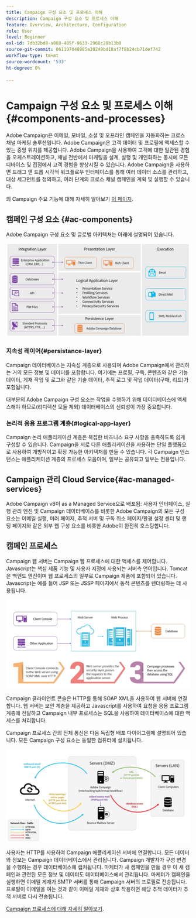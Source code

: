```yaml
---
title: Campaign 구성 요소 및 프로세스 이해
description: Campaign 구성 요소 및 프로세스 이해
feature: Overview, Architecture, Configuration
role: User
level: Beginner
exl-id: 7db32bd8-a088-405f-9633-2968c28b13b0
source-git-commit: 061197048885a30249bd18af7f8b24cb71def742
workflow-type: tm+mt
source-wordcount: '533'
ht-degree: 0%

---
```


# Campaign 구성 요소 및 프로세스 이해 {#components-and-processes}

Adobe Campaign은 이메일, 모바일, 소셜 및 오프라인 캠페인을 자동화하는 크로스 채널 마케팅 솔루션입니다. Adobe Campaign은 고객 데이터 및 프로필에 액세스할 수 있는 중앙 위치를 제공합니다. Adobe Campaign을 사용하여 고객에 대한 일관된 경험을 오케스트레이션하고, 채널 전반에서 마케팅을 설계, 실행 및 개인화하는 동시에 모든 디바이스 및 접점에서 고객 경험을 향상시킬 수 있습니다. Adobe Campaign을 사용하면 드래그 앤 드롭 시각적 워크플로우 인터페이스를 통해 여러 데이터 소스를 관리하고, 대상 세그먼트를 정의하고, 여러 단계의 크로스 채널 캠페인을 계획 및 실행할 수 있습니다.

의 Campaign 주요 기능에 대해 자세히 알아보기 [이 페이지](../start/get-started.md).

## 캠페인 구성 요소 {#ac-components}

Adobe Campaign 구성 요소 및 글로벌 아키텍처는 아래에 설명되어 있습니다.

![](assets/do-not-localize//ac-components.png)



### 지속성 레이어{#persistance-layer}

Campaign 데이터베이스는 지속성 계층으로 사용되며 Adobe Campaign에서 관리하는 거의 모든 정보 및 데이터를 포함합니다. 여기에는 프로필, 구독, 콘텐츠와 같은 기능 데이터, 게재 작업 및 로그와 같은 기술 데이터, 추적 로그 및 작업 데이터(구매, 리드)가 포함됩니다.

대부분의 Adobe Campaign 구성 요소는 작업을 수행하기 위해 데이터베이스에 액세스해야 하므로(리디렉션 모듈 제외) 데이터베이스의 신뢰성이 가장 중요합니다.

### 논리적 응용 프로그램 계층{#logical-app-layer}

Campaign 논리 애플리케이션 계층은 복잡한 비즈니스 요구 사항을 충족하도록 쉽게 구성할 수 있습니다. Campaign을 서로 다른 애플리케이션을 사용하는 단일 플랫폼으로 사용하여 개방적이고 확장 가능한 아키텍처를 만들 수 있습니다. 각 Campaign 인스턴스는 애플리케이션 계층의 프로세스 모음이며, 일부는 공유되고 일부는 전용입니다.

## Campaign 관리 Cloud Service{#ac-managed-services}

Adobe Campaign v8이 as a Managed Service으로 배포됨: 사용자 인터페이스, 실행 관리 엔진 및 Campaign 데이터베이스를 비롯한 Adobe Campaign의 모든 구성 요소는 이메일 실행, 미러 페이지, 추적 서버 및 구독 취소 페이지/환경 설정 센터 및 랜딩 페이지와 같은 외부 웹 구성 요소를 비롯한 Adobe이 완전히 호스팅합니다.

## 캠페인 프로세스

Campaign 웹 서버는 Campaign 웹 프로세스에 대한 액세스를 제어합니다. Javascript는 핵심 제품 기능 및 사용자 지정에 사용되는 서버측 언어입니다. Tomcat은 백엔드 엔진이며 웹 프로세스의 일부로 Campaign 제품에 포함되어 있습니다. Javascript는 예를 들어 JSP 또는 JSSP 페이지에서 동적 콘텐츠를 렌더링하는 데 사용됩니다.

![](assets/do-not-localize/ac-processes.png)

Campaign 클라이언트 콘솔은 HTTP를 통해 SOAP XML을 사용하여 웹 서버에 연결합니다. 웹 서버는 보안 계층을 제공하고 Javascript를 사용하여 요청을 응용 프로그램 계층에 전달하고 Campaign 내부 프로세스는 SQL을 사용하여 데이터베이스에 대한 액세스를 처리합니다.

Campaign 프로세스 간의 전체 통신은 다음 독립형 배포 다이어그램에 설명되어 있습니다. 모든 Campaign 구성 요소는 동일한 컴퓨터에 설치됩니다.

![](assets/do-not-localize//ac-standalone.png)

사용자는 HTTP를 사용하여 Campaign 애플리케이션 서버에 연결합니다. 모든 데이터와 정보는 Campaign 데이터베이스에서 관리됩니다. Campaign 개발자가 구성 변경을 수행하는 경우 데이터베이스에 캡처됩니다. 마케터가 새 캠페인을 만들 경우 이 새 캠페인과 관련된 모든 정보 및 데이터도 데이터베이스에서 관리됩니다. 마케터가 캠페인을 실행하면 이메일 게재가 SMTP 서버를 통해 Campaign 서버의 프로필로 전송됩니다. 프로필이 이메일을 여는 것과 같이 이메일 게재와 상호 작용하면 해당 추적 데이터가 추적 서버로 다시 전송됩니다.

[Campaign 프로세스에 대해 자세히 알아보기](../architecture/general-architecture.md#dev-env).
